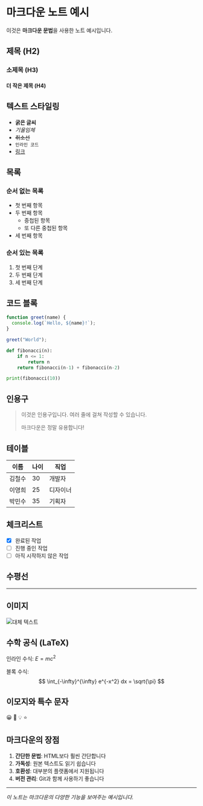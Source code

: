 # 마크다운 노트 예시

이것은 **마크다운 문법**을 사용한 노트 예시입니다.

## 제목 (H2)

### 소제목 (H3)

#### 더 작은 제목 (H4)

## 텍스트 스타일링

- **굵은 글씨**
- *기울임체*
- ~~취소선~~
- `인라인 코드`
- [링크](https://example.com)

## 목록

### 순서 없는 목록
- 첫 번째 항목
- 두 번째 항목
  - 중첩된 항목
  - 또 다른 중첩된 항목
- 세 번째 항목

### 순서 있는 목록
1. 첫 번째 단계
2. 두 번째 단계
3. 세 번째 단계

## 코드 블록

```javascript
function greet(name) {
  console.log(`Hello, ${name}!`);
}

greet("World");
```

```python
def fibonacci(n):
    if n <= 1:
        return n
    return fibonacci(n-1) + fibonacci(n-2)

print(fibonacci(10))
```

## 인용구

> 이것은 인용구입니다.
> 여러 줄에 걸쳐 작성할 수 있습니다.
> 
> 마크다운은 정말 유용합니다!

## 테이블

| 이름 | 나이 | 직업 |
|------|------|------|
| 김철수 | 30 | 개발자 |
| 이영희 | 25 | 디자이너 |
| 박민수 | 35 | 기획자 |

## 체크리스트

- [x] 완료된 작업
- [ ] 진행 중인 작업
- [ ] 아직 시작하지 않은 작업

## 수평선

---

## 이미지

![대체 텍스트](https://via.placeholder.com/300x200?text=Sample+Image)

## 수학 공식 (LaTeX)

인라인 수식: $E = mc^2$

블록 수식:
$$
\int_{-\infty}^{\infty} e^{-x^2} dx = \sqrt{\pi}
$$

## 이모지와 특수 문자

😀 🚀 💡 ⭐

## 마크다운의 장점

1. **간단한 문법**: HTML보다 훨씬 간단합니다
2. **가독성**: 원본 텍스트도 읽기 쉽습니다
3. **호환성**: 대부분의 플랫폼에서 지원됩니다
4. **버전 관리**: Git과 함께 사용하기 좋습니다

---

*이 노트는 마크다운의 다양한 기능을 보여주는 예시입니다.*
